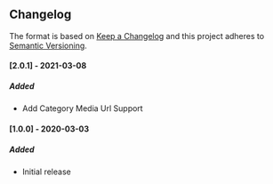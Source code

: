 ## Changelog
The format is based on [Keep a Changelog](https://keepachangelog.com/en/1.0.0/)
and this project adheres to [Semantic Versioning](https://semver.org/spec/v2.0.0.html).

#### [2.0.1] - 2021-03-08

##### Added
- Add Category Media Url Support

#### [1.0.0] - 2020-03-03

##### Added
- Initial release


